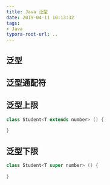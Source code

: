 ```yaml
---
title: Java 泛型
date: 2019-04-11 10:13:32
tags:
- Java
typora-root-url: ..
---
```


## 泛型



## 泛型通配符





## 泛型上限



```java
class Student<T extends number> () {
    
}
```



## 泛型下限

``` java
class Student<T super number> () {
    
}
```


